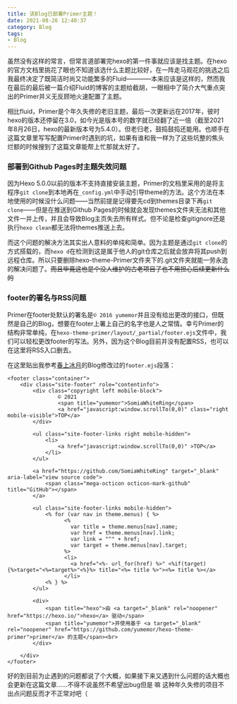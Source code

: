 ```yaml
---
title: 该Blog已部署Primer主题！
date: 2021-08-26 12:40:37
category: Blog
tags:
- Blog
---
```

虽然没有这样的常言，但常言道部署完hexo的第一件事就应该是找主题。在hexo的官方文档里挑花了眼也不知道该选什么主题比较好，在一阵走马观花的挑选之后我最终决定了既简洁时尚又功能繁多的Fluid————本来应该是这样的，然而我在最后的最后被一篇介绍Fluid的博客的主题给截胡，一眼相中了简介大气重点突出的Primer并义无反顾地火速配置了主题。

相比fluid，Primer是个年久失修的老旧主题，最后一次更新远在2017年，彼时hexo的版本还停留在3.0，如今光是版本号的数字就已经翻了近一倍（截至2021年8月26日，hexo的最新版本号为5.4.0）。但老归老，鼓捣鼓捣还能用。也顺手在这篇文章里写写配置Primer时遇到的坑，如果有谁和我一样为了这些坑整的焦头烂额的时候搜到了这篇文章能帮上忙那就太好了。

<!--more-->

### 部署到Github Pages时主题失效问题

因为Hexo 5.0.0以前的版本不支持直接安装主题，Primer的文档里采用的是将主程序`git clone`到本地再在`_config.yml`中手动引导theme的方法。这个方法在本地使用的时候没什么问题——当然前提是记得要先cd到themes目录下再`git clone`——但是在推送到Github Pages的时候就会发现themes文件夹无法和其他文件一并上传，并且会导致Blog主页失去所有样式。但不论是检查gitignore还是执行`hexo clean`都无法将themes推送上去。

而这个问题的解决方法其实出人意料的单纯和简单。因为主题是通过`git clone`的方式搭载的，而`hexo d`在检测到这是属于他人的git仓库之后就会放弃将其push到远程仓库。所以只要删除hexo-theme-Primer文件夹下的.git文件夹就能一劳永逸的解决问题了。<del>而且毕竟这也是个没人维护的古老项目了也不用担心后续更新什么的</del>

### footer的署名与RSS问题

Primer在footer处默认的署名是`© 2016 yumemor`并且没有给出更改的接口，但既然是自己的Blog，想要在footer上署上自己的名字也是人之常情。幸亏Primer的结构非常单纯，在`hexo-theme-primer/layout/_partial/footer.ejs`文件中，我们可以轻松更改footer的写法。另外，因为这个Blog目前并没有配置RSS，也可以在这里将RSS入口删去。

在这里贴出我参考[春上冰月](https://github.com/haruue)的Blog修改过的`footer.ejs`段落：

```
<footer class="container">
    <div class="site-footer" role="contentinfo">
        <div class="copyright left mobile-block">
                © 2021
                <span title="yumemor">SomiaWhiteRing</span>
                <a href="javascript:window.scrollTo(0,0)" class="right mobile-visible">TOP</a>
        </div>

        <ul class="site-footer-links right mobile-hidden">
            <li>
                <a href="javascript:window.scrollTo(0,0)" >TOP</a>
            </li>
        </ul>

        <a href="https://github.com/SomiaWhiteRing" target="_blank" aria-label="view source code">
            <span class="mega-octicon octicon-mark-github" title="GitHub"></span>
        </a>

        <ul class="site-footer-links mobile-hidden">
            <% for (var nav in theme.menus) { %>
                  <%
                    var title = theme.menus[nav].name;
                    var href = theme.menus[nav].link;
                    var link = "^" + href;  
                    var target = theme.menus[nav].target;
                  %>
                  <li>
                    <a href="<%- url_for(href) %>" <%if(target){%>target="<%=target%>"<%}%> title="<%= title %>"><%= title %></a>
                  </li>
            <% } %>
        </ul>

        <div>
            <span title="hexo">由 <a target="_blank" rel="noopener" href="https://hexo.io/">hexo</a> 驱动</span>
            <span title="yumemor">并使用基于 <a target="_blank" rel="noopener" href="https://github.com/yumemor/hexo-theme-primer">primer</a> 的主题</span><br>
        </div>
        
    </div>
</footer>

```

好的到目前为止遇到的问题都说了个大概，如果接下来又遇到什么问题的话大概也会更新在这篇文章……不得不说虽然不希望出bug但是 嘛 这种年久失修的项目不出点问题反而才不正常对吧（